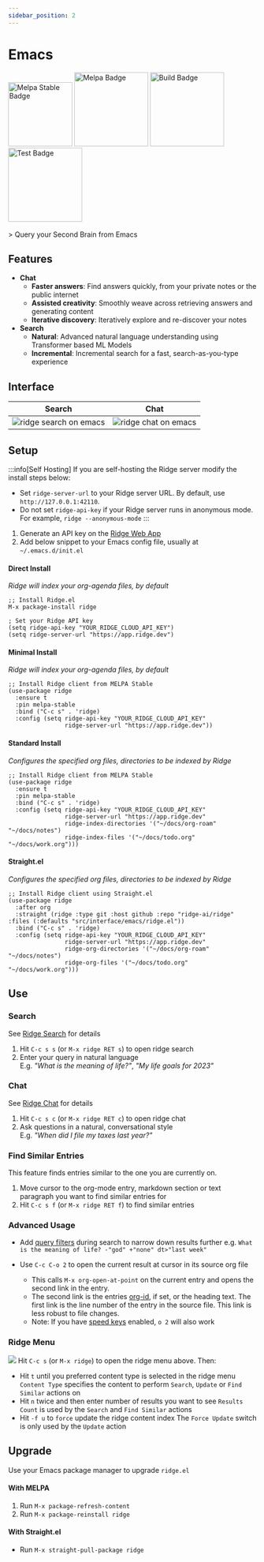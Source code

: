 ```yaml
---
sidebar_position: 2
---
```


# Emacs

<img src="https://stable.melpa.org/packages/ridge-badge.svg" width="130" alt="Melpa Stable Badge" />
<img src="https://melpa.org/packages/ridge-badge.svg" width="150" alt="Melpa Badge" />

<img src="https://github.com/ridge-ai/ridge/actions/workflows/build_ridge_el.yml/badge.svg" width="150" alt="Build Badge" />
<img src="https://github.com/ridge-ai/ridge/actions/workflows/test_ridge_el.yml/badge.svg" width="150" alt="Test Badge" />

<br />
<br />
> Query your Second Brain from Emacs

## Features
- **Chat**
  - **Faster answers**: Find answers quickly, from your private notes or the public internet
  - **Assisted creativity**: Smoothly weave across retrieving answers and generating content
  - **Iterative discovery**: Iteratively explore and re-discover your notes
- **Search**
  - **Natural**: Advanced natural language understanding using Transformer based ML Models
  - **Incremental**: Incremental search for a fast, search-as-you-type experience

## Interface

| Search | Chat |
|:------:|:----:|
| ![ridge search on emacs](/img/ridge_search_on_emacs.png) | ![ridge chat on emacs](/img/ridge_chat_on_emacs.png) |

## Setup
:::info[Self Hosting]
If you are self-hosting the Ridge server modify the install steps below:
- Set `ridge-server-url` to your Ridge server URL. By default, use `http://127.0.0.1:42110`.
- Do not set `ridge-api-key` if your Ridge server runs in anonymous mode. For example, `ridge --anonymous-mode`
:::

1. Generate an API key on the [Ridge Web App](https://app.ridge.dev/settings#clients)
2. Add below snippet to your Emacs config file, usually at `~/.emacs.d/init.el`


#### **Direct Install**
*Ridge will index your org-agenda files, by default*

```elisp
;; Install Ridge.el
M-x package-install ridge

; Set your Ridge API key
(setq ridge-api-key "YOUR_RIDGE_CLOUD_API_KEY")
(setq ridge-server-url "https://app.ridge.dev")
```

#### **Minimal Install**
*Ridge will index your org-agenda files, by default*

```elisp
;; Install Ridge client from MELPA Stable
(use-package ridge
  :ensure t
  :pin melpa-stable
  :bind ("C-c s" . 'ridge)
  :config (setq ridge-api-key "YOUR_RIDGE_CLOUD_API_KEY"
                ridge-server-url "https://app.ridge.dev"))
```

#### **Standard Install**
*Configures the specified org files, directories to be indexed by Ridge*

```elisp
;; Install Ridge client from MELPA Stable
(use-package ridge
  :ensure t
  :pin melpa-stable
  :bind ("C-c s" . 'ridge)
  :config (setq ridge-api-key "YOUR_RIDGE_CLOUD_API_KEY"
                ridge-server-url "https://app.ridge.dev"
                ridge-index-directories '("~/docs/org-roam" "~/docs/notes")
                ridge-index-files '("~/docs/todo.org" "~/docs/work.org")))
```

#### **Straight.el**
*Configures the specified org files, directories to be indexed by Ridge*

```elisp
;; Install Ridge client using Straight.el
(use-package ridge
  :after org
  :straight (ridge :type git :host github :repo "ridge-ai/ridge" :files (:defaults "src/interface/emacs/ridge.el"))
  :bind ("C-c s" . 'ridge)
  :config (setq ridge-api-key "YOUR_RIDGE_CLOUD_API_KEY"
                ridge-server-url "https://app.ridge.dev"
                ridge-org-directories '("~/docs/org-roam" "~/docs/notes")
                ridge-org-files '("~/docs/todo.org" "~/docs/work.org")))
```

## Use
### Search
See [Ridge Search](/features/search) for details
1. Hit  `C-c s s` (or `M-x ridge RET s`) to open ridge search
2. Enter your query in natural language<br/>
  E.g. *"What is the meaning of life?"*, *"My life goals for 2023"*

### Chat
See [Ridge Chat](/features/chat) for details
1. Hit `C-c s c` (or `M-x ridge RET c`) to open ridge chat
2. Ask questions in a natural, conversational style<br/>
  E.g. *"When did I file my taxes last year?"*

### Find Similar Entries
This feature finds entries similar to the one you are currently on.
1. Move cursor to the org-mode entry, markdown section or text paragraph you want to find similar entries for
2. Hit `C-c s f` (or `M-x ridge RET f`) to find similar entries

### Advanced Usage
- Add [query filters](/miscellaneous/advanced#query-filters) during search to narrow down results further
  e.g. `What is the meaning of life? -"god" +"none" dt>"last week"`

- Use `C-c C-o 2` to open the current result at cursor in its source org file
  - This calls `M-x org-open-at-point` on the current entry and opens the second link in the entry.
  - The second link is the entries [org-id](https://orgmode.org/manual/Handling-Links.html#FOOT28), if set, or the heading text.
    The first link is the line number of the entry in the source file. This link is less robust to file changes.
  - Note: If you have [speed keys](https://orgmode.org/manual/Speed-Keys.html) enabled, `o 2` will also work

### Ridge Menu
![](/img/ridge_emacs_menu.png)
Hit `C-c s` (or `M-x ridge`) to open the ridge menu above. Then:
- Hit `t` until you preferred content type is selected in the ridge menu
  `Content Type` specifies the content to perform `Search`, `Update` or `Find Similar` actions on
- Hit `n` twice and then enter number of results you want to see
  `Results Count` is used by the `Search` and `Find Similar` actions
- Hit `-f u` to `force` update the ridge content index
  The `Force Update` switch is only used by the `Update` action

## Upgrade
Use your Emacs package manager to upgrade `ridge.el`
<!-- tabs:start -->

#### **With MELPA**
1. Run `M-x package-refresh-content`
2. Run `M-x package-reinstall ridge`

#### **With Straight.el**
- Run `M-x straight-pull-package ridge`

<!-- tabs:end -->
